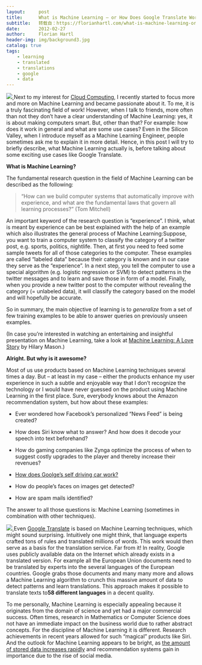 ```yaml
---
layout:     post
title:      What is Machine Learning – or How Does Google Translate Work?
subtitle:   转载自：https://florianhartl.com/what-is-machine-learning-or-how-does-google-translate-work.html
date:       2012-02-27
author:     Florian Hartl
header-img: img/background3.jpg
catalog: true
tags:
    - learning
    - translated
    - translations
    - google
    - data
---
```


[![](https://florianhartl.com/wp-content/uploads/What-is-Machine-Learning-or-how-Google-Translate-works-350x232.jpg)
](https://florianhartl.com/wp-content/uploads/What-is-Machine-Learning-or-how-Google-Translate-works.jpg)Next to my interest for [Cloud Computing](http://www.e-fellows.net/STUDIUM/Skills/Software-fuers-Studium/Cloud-Computing), I recently started to focus more and more on Machine Learning and became passionate about it. To me, it is a truly fascinating field of work! However, when I talk to friends, more often than not they don’t have a clear understanding of Machine Learning: yes, it is about making computers smart. But, other than that? For example: how does it work in general and what are some use cases? Even in the Silicon Valley, when I introduce myself as a Machine Learning Engineer, people sometimes ask me to explain it in more detail. Hence, in this post I will try to briefly describe, what Machine Learning actually is, before talking about some exciting use cases like Google Translate.

**What is Machine Learning?**

The fundamental research question in the field of Machine Learning can be described as the following:

> “How can we build computer systems that automatically improve with experience, and what are the fundamental laws that govern all learning processes?” (Tom Mitchell)

An important keyword of the research question is “experience”. I think, what is meant by experience can be best explained with the help of an example which also illustrates the general process of Machine Learning:Suppose, you want to train a computer system to classify the category of a twitter post, e.g. sports, politics, nightlife. Then, at first you need to feed some sample tweets for all of those categories to the computer. These examples are called “labeled data” because their category is known and in our case they serve as the “experience”. In a next step, you tell the computer to use a special algorithm (e.g. logistic regression or SVM) to detect patterns in the twitter messages and to learn and save those in form of a model. Finally, when you provide a new twitter post to the computer without revealing the category (= unlabeled data), it will classify the category based on the model and will hopefully be accurate.

So in summary, the main objective of learning is to *generalize* from a set of few training examples to be able to answer queries on previously unseen examples.

(In case you’re interested in watching an entertaining and insightful presentation on Machine Learning, take a look at [Machine Learning: A Love Story](http://www.hilarymason.com/academics/machine-learning-a-love-story) by Hilary Mason.)

**Alright. But why is it awesome?**

Most of us use products based on Machine Learning techniques several times a day. But – at least in my case – either the products enhance my user experience in such a subtle and enjoyable way that I don’t recognize the technology or I would have never guessed on the product using Machine Learning in the first place. Sure, everybody knows about the Amazon recommendation system, but how about these examples:

- Ever wondered how Facebook’s personalized “News Feed” is being created?

- How does Siri know what to answer? And how does it decode your speech into text beforehand?

- How do gaming companies like Zynga optimize the process of when to suggest costly upgrades to the player and thereby increase their revenues?

- [How does Goolge’s self driving car work?](http://spectrum.ieee.org/automaton/robotics/artificial-intelligence/how-google-self-driving-car-works)

- How do people’s faces on images get detected?

- How are spam mails identified?


The answer to all those questions is: Machine Learning (sometimes in combination with other techniques).

[![](https://florianhartl.com/wp-content/uploads/What-is-Machine-Learning-or-how-Google-Translate-works_2-350x167.jpg)
](https://florianhartl.com/wp-content/uploads/What-is-Machine-Learning-or-how-Google-Translate-works_2.jpg)Even [Google Translate](http://translate.google.com/about) is based on Machine Learning techniques, which might sound surprising. Intuitively one might think, that language experts crafted tons of rules and translated millions of words. This work would then serve as a basis for the translation service. Far from it! In reality, Google uses publicly available data on the Internet which already exists in a translated version. For example all the European Union documents need to be translated by experts into the several languages of the European countries. Google grabs those documents and many many more and allows a Machine Learning algorithm to crunch this massive amount of data to detect patterns and learn translations. This approach makes it possible to translate texts to**58 different languages** in a decent quality.

To me personally, Machine Learning is especially appealing because it originates from the domain of science and yet had a major commercial success. Often times, research in Mathematics or Computer Science does not have an immediate impact on the business world due to rather abstract concepts. For the discipline of Machine Learning it is different. Research achievements in recent years allowed for such “magical” products like Siri. And the outlook for Machine Learning appears to be bright, as [the amount of stored data increases rapidly](https://florianhartl.com/big-data-why-all-of-the-sudden.html) and recommendation systems gain in importance due to the rise of social media.

 
